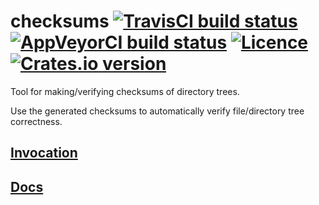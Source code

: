 # checksums [![TravisCI build status](https://travis-ci.org/nabijaczleweli/checksums.svg?branch=master)](https://travis-ci.org/nabijaczleweli/checksums) [![AppVeyorCI build status](https://ci.appveyor.com/api/projects/status/cspjknvfow5gfro0/branch/master?svg=true)](https://ci.appveyor.com/project/nabijaczleweli/checksums/branch/master) [![Licence](https://img.shields.io/badge/license-MIT-blue.svg?style=flat)](LICENSE) [![Crates.io version](http://meritbadge.herokuapp.com/checksums)](https://crates.io/crates/checksums)
Tool for making/verifying checksums of directory trees.

Use the generated checksums to automatically verify file/directory tree
correctness.

## [Invocation](checksums.md)
## [Docs](https://cdn.rawgit.com/nabijaczleweli/checksums/doc/checksums/index.html)
